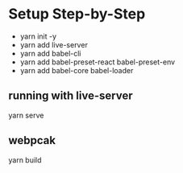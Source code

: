# Setup Step-by-Step
- yarn init -y
- yarn add live-server
- yarn add babel-cli
- yarn add babel-preset-react babel-preset-env
- yarn add babel-core babel-loader

## running with live-server
yarn serve
## webpcak
yarn build
